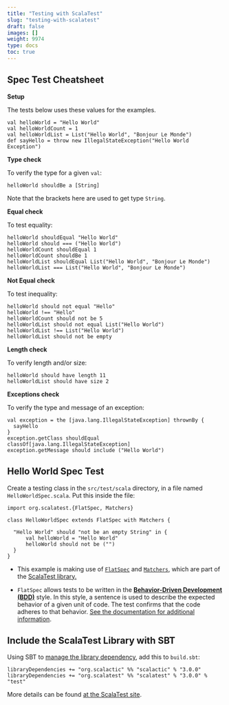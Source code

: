 ```yaml
---
title: "Testing with ScalaTest"
slug: "testing-with-scalatest"
draft: false
images: []
weight: 9974
type: docs
toc: true
---
```


## Spec Test Cheatsheet
**Setup**

The tests below uses these values for the examples.

    val helloWorld = "Hello World"
    val helloWorldCount = 1
    val helloWorldList = List("Hello World", "Bonjour Le Monde")
    def sayHello = throw new IllegalStateException("Hello World Exception")

**Type check**

To verify the type for a given `val`:

    helloWorld shouldBe a [String]

Note that the brackets here are used to get type `String`.

**Equal check**

To test equality:

    helloWorld shouldEqual "Hello World"
    helloWorld should === ("Hello World")
    helloWorldCount shouldEqual 1
    helloWorldCount shouldBe 1
    helloWorldList shouldEqual List("Hello World", "Bonjour Le Monde")
    helloWorldList === List("Hello World", "Bonjour Le Monde")

**Not Equal check**

To test inequality:

    helloWorld should not equal "Hello"
    helloWorld !== "Hello"
    helloWorldCount should not be 5
    helloWorldList should not equal List("Hello World")
    helloWorldList !== List("Hello World")
    helloWorldList should not be empty

**Length check**

To verify length and/or size:

    helloWorld should have length 11
    helloWorldList should have size 2

**Exceptions check**

To verify the type and message of an exception:

    val exception = the [java.lang.IllegalStateException] thrownBy {
      sayHello
    }
    exception.getClass shouldEqual classOf[java.lang.IllegalStateException]
    exception.getMessage should include ("Hello World")





## Hello World Spec Test
Create a testing class in the `src/test/scala` directory, in a file named `HelloWorldSpec.scala`. Put this inside the file:

    import org.scalatest.{FlatSpec, Matchers}
    
    class HelloWorldSpec extends FlatSpec with Matchers {
    
      "Hello World" should "not be an empty String" in {
          val helloWorld = "Hello World"
          helloWorld should not be ("")
      }
    }

- This example is making use of [`FlatSpec`][1] and [`Matchers`][2], which are part of the [ScalaTest library.][1]
- `FlatSpec` allows tests to be written in the **[Behavior-Driven Development (BDD)][3]** style. In this style, a sentence is used to describe the expected behavior of a given unit of code. The test confirms that the code adheres to that behavior. [See the documentation for additional information][4].


  [1]: http://doc.scalatest.org/3.0.0/index.html#org.scalatest.FlatSpec
  [2]: http://doc.scalatest.org/3.0.0/index.html#org.scalatest.Matchers
  [3]: https://en.wikipedia.org/wiki/Behavior-driven_development
  [4]: http://doc.scalatest.org/1.8/org/scalatest/FlatSpec.html

## Include the ScalaTest Library with SBT
Using SBT to [manage the library dependency][1], add this to `build.sbt`:

    libraryDependencies += "org.scalactic" %% "scalactic" % "3.0.0"
    libraryDependencies += "org.scalatest" %% "scalatest" % "3.0.0" % "test"

More details can be found [at the ScalaTest site][2].


  [1]: https://www.wikiod.com/sbt/dependencies
  [2]: http://www.scalatest.org/user_guide/using_scalatest_with_sbt

